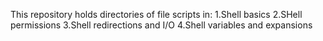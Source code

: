 This repository holds directories of file scripts in:
1.Shell basics
2.SHell permissions
3.Shell redirections and I/O
4.Shell variables and expansions

